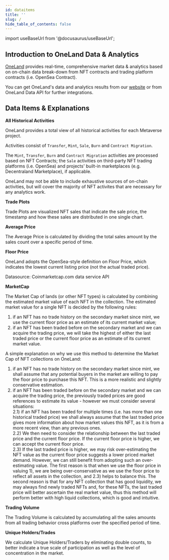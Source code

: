 ```yaml
---
id: dataitems
title: ''
slug: /
hide_table_of_contents: false
---
```


import useBaseUrl from '@docusaurus/useBaseUrl';

## Introduction to OneLand Data & Analytics  

[OneLand](https://oneland.world) provides real-time, comprehensive market data & analytics based on on-chain data break-down from NFT contracts and trading platform contracts (i.e. OpenSea Contract).  

You can get OneLand's data and analytics results from our [website](https://oneland.world) or from OneLand Data API for further integrations.  

## Data Items & Explanations  

**All Historical Activities**  

OneLand provides a total view of all historical activities for each Metaverse project.  

Activities consist of `Transfer`, `Mint`, `Sale`, `Burn` and `Contract Migration`.  

The `Mint`, `Transfer`, `Burn` and `Contract Migration` activities are processed based on NFT Contracts; the `Sale` activities on third-party NFT trading platforms (i.e. OpenSea) and projects' built-in marketplaces (e.g. Decentraland Marketplace), if applicable.  

OneLand may not be able to include exhaustive sources of on-chain activities, but will cover the majority of NFT activites that are necessary for any analytics work.  

**Trade Plots**  

Trade Plots are visualized NFT sales that indicate the sale price, the timestamp and how these sales are distributed in one single chart.  

**Average Price**  

The Average Price is calculated by dividing the total sales amount by the sales count over a specific period of time.  

**Floor Price**  

OneLand adopts the OpenSea-style definition on Floor Price, which indicates the lowest current listing price (not the actual traded price).  

Datasource: Coinmarketcap.com data service API  

**MarketCap**  

The Market Cap of lands (or other NFT types) is calculated by combining the estimated market value of each NFT in the collection. The estimated market value for a single NFT is decided by the following rules:  
1) if an NFT has no trade history on the secondary market since mint, we use the current floor price as an estimate of its current market value;  
2) if an NFT has been traded before on the secondary market and we can acquire the trading price, we will take the highest of either the last traded price or the current floor price as an estimate of its current market value. 

A simple explanation on why we use this method to determine the Market Cap of NFT collections on OneLand:   
1) if an NFT has no trade history on the secondary market since mint, we shall assume that any potential buyers in the market are willing to pay the floor price to purchase this NFT. This is a more realistic and slightly conservative estimation.  
2) if an NFT has been traded before on the secondary market and we can acquire the trading price, the previously traded prices are good references to estimate its value - however we must consider several situations:   
  2.1) if an NFT has been traded for multiple times (i.e. has more than one historical traded price) we shall always assume that the last traded price gives more information about how market values this NFT, as it is from a more recent view, than any previous ones.   
  2.2) We then need to consider the relationship between the last traded price and the current floor price. If the current floor price is higher, we can accept the current floor price.   
  2.3) If the last traded price is higher, we may risk over-estimating the NFT value as the current floor price suggests a lower priced market demand. However, we can still benefit from adopting such an over-estimating value. The first reason is that when we use the floor price in valuing 1), we are being over-conservative as we use the floor price to reflect all assets in the collection, and 2.3) helps to balance this. The second reason is that for any NFT collection that has good liquidity, we may always find newly traded NFTs and, for these NFTs, the last traded price will better ascertain the real market value, thus this method will perform better with high liquid collections, which is good and intuitive. 

**Trading Volume**  

The Trading Volume is calculated by accumulating all the sales amounts from all trading behavior cross platforms over the specified period of time.  

**Unique Holders/Trades**  

We calculate Unique Holders/Traders by eliminating double counts, to better indicate a true scale of participation as well as the level of concentration in the market.  

